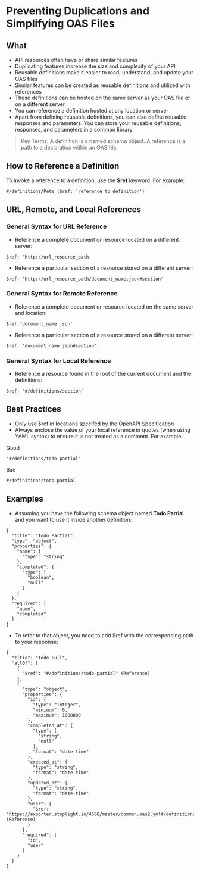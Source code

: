 # Preventing Duplications and Simplifying OAS Files 

## What 
- API resources often have or share similar features 
- Duplicating features increase the size and complexity of your API
- Reusable definitions make it easier to read, understand, and update your OAS files
- Similar features can be created as reusable definitions and utilized with references
- These definitions can be hosted on the same server as your OAS file or on a different server 
- You can reference a definition hosted at any location or server 
- Apart from defining reusable definitions, you can also define reusable responses and parameters. You can store your reusable definitions, responses, and parameters in a common library. 

<!-- theme: info --> 
>Key Terms: A definition is a named schema object. A reference is a path to a declaration within an OAS file.

## How to Reference a Definition 
To invoke a reference to a definition, use the **$ref** keyword. For example:
```
#/definitions/Pets ($ref: 'reference to definition')
```

## URL, Remote, and Local References 

### General Syntax for URL Reference
- Reference a complete document or resource located on a different server: 
```
$ref: 'http://url_resource_path'
```
- Reference a particular section of a resource stored on a different server: 
```
$ref: 'http://url_resource_path/document_name.json#section'
```

### General Syntax for Remote Reference
- Reference a complete document or resource located on the same server and location: 
```
$ref:'document_name.json'
```
- Reference a particular section of a resource stored on a different server: 
```
$ref: 'document_name.json#section'
```
### General Syntax for Local Reference
- Reference a resource found in the root of the current document and the definitions:
```
$ref: '#/definitions/section'
```

## Best Practices 
- Only use $ref in locations specifed by the OpenAPI Specification 
- Always enclose the value of your local reference in quotes (when using YAML syntax) to ensure it is not treated as a comment. For example:

Good
```
"#/definitions/todo-partial"
```
Bad 
```
#/definitions/todo-partial
```

## Examples 
- Assuming you have the following schema object named **Todo Partial** and you want to use it inside another definition: 

```
{
  "title": "Todo Partial",
  "type": "object",
  "properties": {
    "name": {
      "type": "string" 
    },
    "completed": {
      "type": [
        "boolean",
        "null"
      ]
    }
  },
  "required": [
    "name",
    "completed"
  ]
}
```
- To refer to that object, you need to add $ref with the corresponding path to your response: 

```
{
  "title": "Todo Full",
  "allOf": [
    {
      "$ref": "#/definitions/todo-partial" (Reference)
    },
    {
      "type": "object",
      "properties": {
        "id": {
          "type": "integer",
          "minimum": 0,
          "maximum": 1000000
        },
        "completed_at": {
          "type": [
            "string",
            "null"
          ],
          "format": "date-time"
        },
        "created_at": {
          "type": "string",
          "format": "date-time"
        },
        "updated_at": {
          "type": "string",
          "format": "date-time"
        },
        "user": {
          "$ref: "https://exporter.stoplight.io/4568/master/common.oas2.yml#/definitions/user" (Reference)
        }
      },
      "required": [
        "id",
        "user"
      ]
    }
  ]
}
    

